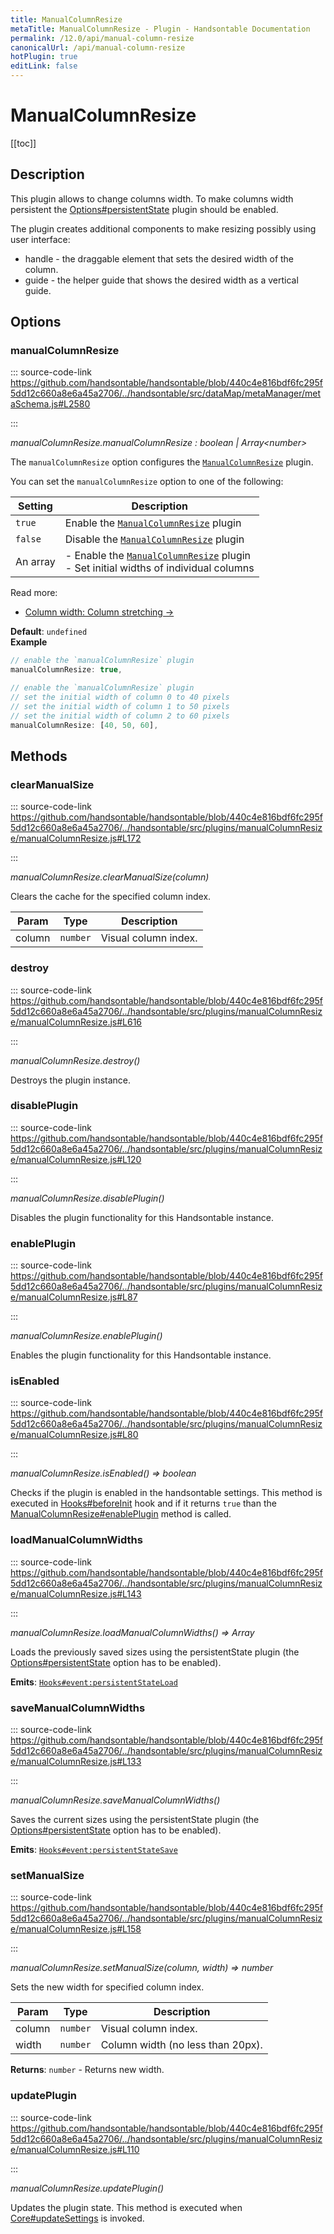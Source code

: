 ```yaml
---
title: ManualColumnResize
metaTitle: ManualColumnResize - Plugin - Handsontable Documentation
permalink: /12.0/api/manual-column-resize
canonicalUrl: /api/manual-column-resize
hotPlugin: true
editLink: false
---
```


# ManualColumnResize

[[toc]]

## Description

This plugin allows to change columns width. To make columns width persistent the [Options#persistentState](@/api/options.md#persistentstate)
plugin should be enabled.

The plugin creates additional components to make resizing possibly using user interface:
- handle - the draggable element that sets the desired width of the column.
- guide - the helper guide that shows the desired width as a vertical guide.


## Options

### manualColumnResize
  
::: source-code-link https://github.com/handsontable/handsontable/blob/440c4e816bdf6fc295f5dd12c660a8e6a45a2706/../handsontable/src/dataMap/metaManager/metaSchema.js#L2580

:::

_manualColumnResize.manualColumnResize : boolean | Array&lt;number&gt;_

The `manualColumnResize` option configures the [`ManualColumnResize`](@/api/manualColumnResize.md) plugin.

You can set the `manualColumnResize` option to one of the following:

| Setting  | Description                                                                                                           |
| -------- | --------------------------------------------------------------------------------------------------------------------- |
| `true`   | Enable the [`ManualColumnResize`](@/api/manualColumnResize.md) plugin                                                 |
| `false`  | Disable the [`ManualColumnResize`](@/api/manualColumnResize.md) plugin                                                |
| An array | - Enable the [`ManualColumnResize`](@/api/manualColumnResize.md) plugin<br>- Set initial widths of individual columns |

Read more:
- [Column width: Column stretching &#8594;](@/guides/columns/column-width.md#column-stretching)

**Default**: <code>undefined</code>  
**Example**  
```js
// enable the `manualColumnResize` plugin
manualColumnResize: true,

// enable the `manualColumnResize` plugin
// set the initial width of column 0 to 40 pixels
// set the initial width of column 1 to 50 pixels
// set the initial width of column 2 to 60 pixels
manualColumnResize: [40, 50, 60],
```

## Methods

### clearManualSize
  
::: source-code-link https://github.com/handsontable/handsontable/blob/440c4e816bdf6fc295f5dd12c660a8e6a45a2706/../handsontable/src/plugins/manualColumnResize/manualColumnResize.js#L172

:::

_manualColumnResize.clearManualSize(column)_

Clears the cache for the specified column index.


| Param | Type | Description |
| --- | --- | --- |
| column | `number` | Visual column index. |



### destroy
  
::: source-code-link https://github.com/handsontable/handsontable/blob/440c4e816bdf6fc295f5dd12c660a8e6a45a2706/../handsontable/src/plugins/manualColumnResize/manualColumnResize.js#L616

:::

_manualColumnResize.destroy()_

Destroys the plugin instance.



### disablePlugin
  
::: source-code-link https://github.com/handsontable/handsontable/blob/440c4e816bdf6fc295f5dd12c660a8e6a45a2706/../handsontable/src/plugins/manualColumnResize/manualColumnResize.js#L120

:::

_manualColumnResize.disablePlugin()_

Disables the plugin functionality for this Handsontable instance.



### enablePlugin
  
::: source-code-link https://github.com/handsontable/handsontable/blob/440c4e816bdf6fc295f5dd12c660a8e6a45a2706/../handsontable/src/plugins/manualColumnResize/manualColumnResize.js#L87

:::

_manualColumnResize.enablePlugin()_

Enables the plugin functionality for this Handsontable instance.



### isEnabled
  
::: source-code-link https://github.com/handsontable/handsontable/blob/440c4e816bdf6fc295f5dd12c660a8e6a45a2706/../handsontable/src/plugins/manualColumnResize/manualColumnResize.js#L80

:::

_manualColumnResize.isEnabled() ⇒ boolean_

Checks if the plugin is enabled in the handsontable settings. This method is executed in [Hooks#beforeInit](@/api/hooks.md#beforeinit)
hook and if it returns `true` than the [ManualColumnResize#enablePlugin](@/api/manualColumnResize.md#enableplugin) method is called.



### loadManualColumnWidths
  
::: source-code-link https://github.com/handsontable/handsontable/blob/440c4e816bdf6fc295f5dd12c660a8e6a45a2706/../handsontable/src/plugins/manualColumnResize/manualColumnResize.js#L143

:::

_manualColumnResize.loadManualColumnWidths() ⇒ Array_

Loads the previously saved sizes using the persistentState plugin (the [Options#persistentState](@/api/options.md#persistentstate) option has to be enabled).

**Emits**: [`Hooks#event:persistentStateLoad`](@/api/hooks.md#persistentstateload)  


### saveManualColumnWidths
  
::: source-code-link https://github.com/handsontable/handsontable/blob/440c4e816bdf6fc295f5dd12c660a8e6a45a2706/../handsontable/src/plugins/manualColumnResize/manualColumnResize.js#L133

:::

_manualColumnResize.saveManualColumnWidths()_

Saves the current sizes using the persistentState plugin (the [Options#persistentState](@/api/options.md#persistentstate) option has to be enabled).

**Emits**: [`Hooks#event:persistentStateSave`](@/api/hooks.md#persistentstatesave)  


### setManualSize
  
::: source-code-link https://github.com/handsontable/handsontable/blob/440c4e816bdf6fc295f5dd12c660a8e6a45a2706/../handsontable/src/plugins/manualColumnResize/manualColumnResize.js#L158

:::

_manualColumnResize.setManualSize(column, width) ⇒ number_

Sets the new width for specified column index.


| Param | Type | Description |
| --- | --- | --- |
| column | `number` | Visual column index. |
| width | `number` | Column width (no less than 20px). |


**Returns**: `number` - Returns new width.  

### updatePlugin
  
::: source-code-link https://github.com/handsontable/handsontable/blob/440c4e816bdf6fc295f5dd12c660a8e6a45a2706/../handsontable/src/plugins/manualColumnResize/manualColumnResize.js#L110

:::

_manualColumnResize.updatePlugin()_

Updates the plugin state. This method is executed when [Core#updateSettings](@/api/core.md#updatesettings) is invoked.


